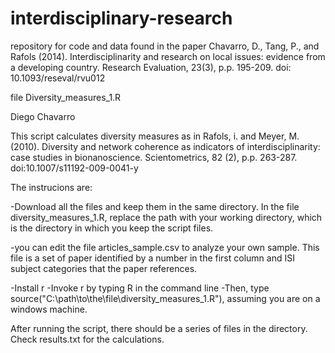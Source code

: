 # interdisciplinary-research
repository for code and data found in the paper Chavarro, D., Tang, P., and Rafols (2014). Interdisciplinarity and research on local issues: evidence from a developing country. Research Evaluation, 23(3), p.p. 195-209. doi: 10.1093/reseval/rvu012

file Diversity_measures_1.R

Diego Chavarro

This script calculates diversity measures as in Rafols, i. and Meyer, M. (2010). Diversity and network coherence as indicators of interdisciplinarity: case studies in bionanoscience. Scientometrics, 82 (2), p.p. 263-287. doi:10.1007/s11192-009-0041-y

The instrucions are:

-Download all the files and keep them in the same directory.
In the file diversity_measures_1.R, replace the path with your working directory, which is the directory in which
you keep the script files.

-you can edit the file articles_sample.csv to analyze your own sample. This file is a set of paper identified by a number in the first column and ISI subject categories that the paper references. 

-Install r
-Invoke r by typing R in the command line
-Then, type source("C:\\path\\to\\the\\file\\diversity_measures_1.R"), assuming you are on a windows machine. 

After running the script, there should be a series of files in the
directory. Check results.txt for the calculations.



